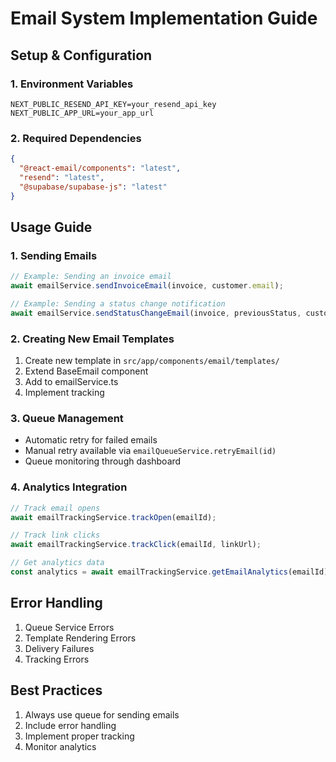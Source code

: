 # Email System Implementation Guide

## Setup & Configuration

### 1. Environment Variables
```env
NEXT_PUBLIC_RESEND_API_KEY=your_resend_api_key
NEXT_PUBLIC_APP_URL=your_app_url
```

### 2. Required Dependencies
```json
{
  "@react-email/components": "latest",
  "resend": "latest",
  "@supabase/supabase-js": "latest"
}
```

## Usage Guide

### 1. Sending Emails
```typescript
// Example: Sending an invoice email
await emailService.sendInvoiceEmail(invoice, customer.email);

// Example: Sending a status change notification
await emailService.sendStatusChangeEmail(invoice, previousStatus, customer.email);
```

### 2. Creating New Email Templates
1. Create new template in `src/app/components/email/templates/`
2. Extend BaseEmail component
3. Add to emailService.ts
4. Implement tracking

### 3. Queue Management
- Automatic retry for failed emails
- Manual retry available via `emailQueueService.retryEmail(id)`
- Queue monitoring through dashboard

### 4. Analytics Integration
```typescript
// Track email opens
await emailTrackingService.trackOpen(emailId);

// Track link clicks
await emailTrackingService.trackClick(emailId, linkUrl);

// Get analytics data
const analytics = await emailTrackingService.getEmailAnalytics(emailId);
```

## Error Handling
1. Queue Service Errors
2. Template Rendering Errors
3. Delivery Failures
4. Tracking Errors

## Best Practices
1. Always use queue for sending emails
2. Include error handling
3. Implement proper tracking
4. Monitor analytics 